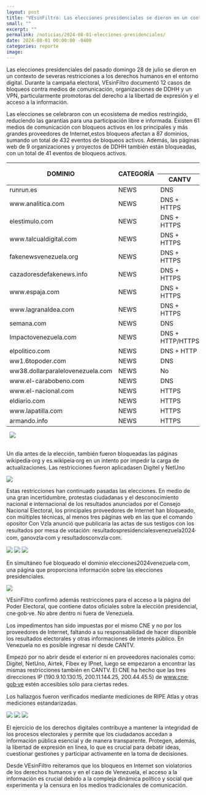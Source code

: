 ```yaml
---
layout: post
title: "VEsinFiltro: Las elecciones presidenciales se dieron en un contexto de restricción a los derechos humanos en Internet"
small: ""
excerpt: ""
permalink: /noticias/2024-08-01-elecciones-presidenciales/
date: 2024-08-01 00:00:00 -0400
categories: reporte
image: 
---
```

Las elecciones presidenciales del pasado domingo 28 de julio se dieron en un contexto de severas restricciones a los derechos humanos en el entorno digital. Durante la campaña electoral, VEsinFiltro documentó 12 casos de bloqueos contra medios de comunicación,  organizaciones de DDHH y un VPN, particularmente promotoras del derecho a la libertad de expresión y el acceso a la información. 

Las elecciones se celebraron con un ecosistema de medios restringido, reduciendo las garantías para una participación libre e informada. Existen 61 medios de comunicación con bloqueos activos en los principales y más grandes proveedores de Internet,estos bloqueos afectan a 87 dominios, sumando un total de 432 eventos de bloqueos activos. Además, las páginas web de 9 organizaciones y proyectos de DDHH también están bloqueadas, con un total de 41 eventos de bloqueos activos.

<div class="table-responsive">
<table class="blocklist">
    <thead>
        <tr>
        <th rowspan="2"><strong>DOMINIO</strong></th>
        <th rowspan="2"><strong>CATEGORÍA</strong></th>
        <th colspan="6"><strong>Mecanismo de Bloqueo por ISP</strong></th>
        <th rowspan="2"><strong>EVENTOS</strong></th>
        </tr>
        <tr>
        <th><strong>CANTV</strong></th>
        <th><strong>Movistar</strong></th>
        <th><strong>Digitel</strong></th>
        <th><strong>Inter</strong></th>
        <th><strong>Netuno</strong></th>
        <th><strong>Supercable</strong></th>
        </tr>
    </thead>
        <tbody>
            <tr>
                <td>runrun.es</td>
                <td>NEWS</td>
                <td>DNS</td>
                <td>DNS</td>
                <td>DNS</td>
                <td>HTTP/HTTPS</td>
                <td>DNS</td>
                <td>No</td>
                <td>5</td>
            </tr>
            <tr>
                <td>www.analitica.com</td>
                <td>NEWS</td>
                <td>DNS + HTTPS</td>
                <td>DNS</td>
                <td>DNS</td>
                <td>HTTP/HTTPS</td>
                <td>DNS</td>
                <td>No</td>
                <td>6</td>
            </tr>
            <tr>
                <td>elestimulo.com</td>
                <td>NEWS</td>
                <td>DNS + HTTPS</td>
                <td>DNS</td>
                <td>DNS</td>
                <td>HTTP/HTTPS</td>
                <td>DNS</td>
                <td>No</td>
                <td>6</td>
            </tr>
            <tr>
                <td>www.talcualdigital.com</td>
                <td>NEWS</td>
                <td>DNS + HTTPS</td>
                <td>DNS</td>
                <td>DNS</td>
                <td>HTTP/HTTPS</td>
                <td>DNS</td>
                <td>No</td>
                <td>6</td>
            </tr>
            <tr>
                <td>fakenewsvenezuela.org</td>
                <td>NEWS</td>
                <td>DNS + HTTPS</td>
                <td>DNS</td>
                <td>DNS</td>
                <td>HTTP/HTTPS</td>
                <td>DNS</td>
                <td>No</td>
                <td>6</td>
            </tr>
            <tr>
                <td>cazadoresdefakenews.info</td>
                <td>NEWS</td>
                <td>DNS + HTTPS</td>
                <td>DNS</td>
                <td>DNS</td>
                <td>DNS</td>
                <td>DNS</td>
                <td>No</td>
                <td>6</td>
            </tr>
            <tr>
                <td>www.espaja.com</td>
                <td>NEWS</td>
                <td>DNS + HTTPS</td>
                <td>DNS</td>
                <td>DNS</td>
                <td>DNS + HTTP/HTTPS</td>
                <td>DNS</td>
                <td>No</td>
                <td>7</td>
            </tr>
            <tr>
                <td>www.lagranaldea.com</td>
                <td>NEWS</td>
                <td>DNS + HTTPS</td>
                <td>DNS</td>
                <td>DNS</td>
                <td>DNS + HTTP/HTTPS</td>
                <td>DNS</td>
                <td>No</td>
                <td>7</td>
            </tr>
            <tr>
                <td>semana.com</td>
                <td>NEWS</td>
                <td>DNS</td>
                <td>DNS</td>
                <td>DNS</td>
                <td>DNS</td>
                <td>DNS</td>
                <td>No</td>
                <td>5</td>
            </tr>
            <tr>
                <td>Impactovenezuela.com</td>
                <td>NEWS</td>
                <td>DNS + HTTP/HTTPS</td>
                <td>DNS</td>
                <td>DNS</td>
                <td>DNS</td>
                <td>DNS</td>
                <td>No</td>
                <td>6</td>
            </tr>
            <tr>
                <td>elpolitico.com</td>
                <td>NEWS</td>
                <td>DNS + HTTP</td>
                <td>DNS</td>
                <td>DNS</td>
                <td>DNS</td>
                <td>DNS</td>
                <td>No</td>
                <td>6</td>
            </tr>
            <tr>
                <td>ww1.6topoder.com</td>
                <td>NEWS</td>
                <td>DNS</td>
                <td>DNS</td>
                <td>DNS</td>
                <td>No</td>
                <td>No</td>
                <td>No</td>
                <td>3</td>
            </tr>
            <tr>
                <td>ww38.dollarparalelovenezuela.com</td>
                <td>NEWS</td>
                <td>No</td>
                <td>DNS</td>
                <td>DNS</td>
                <td>DNS</td>
                <td>DNS</td>
                <td>DNS</td>
                <td>5</td>
            </tr>
            <tr>
                <td>www.el-carabobeno.com</td>
                <td>NEWS</td>
                <td>DNS</td>
                <td>DNS</td>
                <td>DNS</td>
                <td>HTTPS</td>
                <td>DNS</td>
                <td>No</td>
                <td>5</td>
            </tr>
            <tr>
                <td>www.el-nacional.com</td>
                <td>NEWS</td>
                <td>HTTPS</td>
                <td>DNS</td>
                <td>DNS</td>
                <td>HTTPS</td>
                <td>DNS</td>
                <td>No</td>
                <td>5</td>
            </tr>
            <tr>
                <td>eldiario.com</td>
                <td>NEWS</td>
                <td>HTTPS</td>
                <td>DNS</td>
                <td>DNS</td>
                <td>HTTPS</td>
                <td>DNS</td>
                <td>No</td>
                <td>5</td>
            </tr>
            <tr>
                <td>www.lapatilla.com</td>
                <td>NEWS</td>
                <td>HTTPS</td>
                <td>DNS</td>
                <td>DNS</td>
                <td>HTTPS</td>
                <td>DNS</td>
                <td>No</td>
                <td>5</td>
            </tr>
            <tr>
                <td>armando.info</td>
                <td>NEWS</td>
                <td>HTTPS</td>
                <td>DNS</td>
                <td>DNS</td>
                <td>HTTPS</td>
                <td>DNS</td>
                <td>No</td>
                <td>5</td>
            </tr>
        </tbody>
    <tfoot>
      <tr>
        <td colspan="2"><img src="/res/VeSinFiltro-long.svg" /></td>
        <td></td>
        <td></td>
        <td></td>
        <td></td>
        <td></td>
        <td></td>
        <td class="social">@VEsinFiltro<br> vesinfiltro.com</td>
        </tr>
</tfoot>
</table>
</div>





Un día antes de la elección, también fueron bloqueadas las páginas wikipedia⸱org y   es.wikipeia⸱org en un intento por impedir la carga de actualizaciones. Las restricciones fueron aplicadasen Digitel y NetUno

![](/res/post_img/2024-08-01/2024-07-29-wiki.png)

Estas restricciones han continuado pasadas las elecciones. En medio de una gran incertidumbre, protestas ciudadanas y el desconocimiento nacional e internacional de los resultados anunciados por el Consejo Nacional Electoral, los principales proveedores de Internet han bloqueado, con múltiples técnicas, al menos tres páginas web en las que el comando opositor Con Vzla anunció que publicaría las actas de sus testigos con los resultados por mesa de votación: resultadospresidencialesvenezuela2024⸱com, ganovzla⸱com y resultadosconvzla⸱com.

![](/res/post_img/2024-08-01/2024-07-31-193650_002.png)
![](/res/post_img/2024-08-01/2024-07-31-193650_003.png)
![](/res/post_img/2024-08-01/2024-07-31-181017_002.png)

En simultáneo fue bloqueado el dominio elecciones2024venezuela⸱com, una página que proporciona información sobre las elecciones presidenciales.

![](/res/post_img/2024-08-01/2024-07-29.png)

VEsinFiltro confirmó además restricciones para el acceso a la página del Poder Electoral, que contiene datos oficiales sobre la elección presidencial, cne⸱gob⸱ve. No abre dentro ni fuera de Venezuela.

Los impedimentos han sido impuestas por el mismo CNE y no por los proveedores de Internet, faltando a su responsabilidad de hacer disponible los resultados electorales y otras informaciones de interés público. En Venezuela no es posible ingresar ni desde CANTV.

Empezó por no abrir desde el exterior ni en proveedores nacionales como: Digitel, NetUno, Airtek, Fibex ey IPnet, luego se empezaron a encontrar las mismas restricciones también en CANTV. El CNE ha hecho que las tres direcciones IP (190.9.10.130.15, 200.11.144.25, 200.44.45.5) de www.cne⸱gob⸱ve estén accesibles sólo para ciertas redes. 

Los hallazgos fueron verificados mediante mediciones de RIPE Atlas y otras mediciones estandarizadas.

![](/res/post_img/2024-08-01/2024-08-01-CNE-1.jpeg)
![](/res/post_img/2024-08-01/2024-08-01-CNE-2.jpeg)
![](/res/post_img/2024-08-01/2024-08-01-CNE-3.jpeg)

El ejercicio de los derechos digitales contribuye a mantener la integridad de los procesos electorales y permite que los ciudadanos accedan a información pública esencial y de manera transparente. Protegen, además, la libertad de expresión en línea, lo que es crucial para debatir ideas, cuestionar gestiones y participar activamente en la toma de decisiones. 

Desde VEsinFiltro reiteramos que los bloqueos en Internet son violatorios de los derechos humanos y en el caso de Venezuela, el acceso a la información es crucial debido a la compleja dinámica político y social que experimenta y la censura en los medios tradicionales de comunicación.
